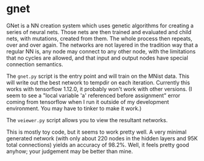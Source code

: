 # gnet

GNet is a NN creation system which uses genetic algorithms for creating a series of neural nets. Those nets are then trained and evaluated and child nets, with mutations, created from them. The whole process then repeats, over and over again. The networks are not layered in the tradition way that a regular NN is, any node may connect to any other node, with the limitations that no cycles are allowed, and that input and output nodes have special connection semantics.

The `gnet.py` script is the entry point and will train on the MNist data. This will write out the best network to tempdir on each iteration. Currently this works with tensorflow 1.12.0, it probably won't work with other versions. (I seem to see a "local variable 'a' referenced before assignment" error coming from tensorflow when I run it outside of my development environment. You may have to tinker to make it work.)

The `veiewer.py` script allows you to view the resultant networks.

This is mostly toy code, but it seems to work pretty well. A very minimal generated network (with only about 220 nodes in the hidden layers and 95K total connections) yields an accuracy of 98.2%. Well, it feels pretty good anyhow; your judgement may be better than mine.
